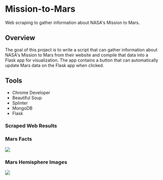 # Mission-to-Mars
Web scraping to gather information about NASA's Mission to Mars. 

## Overview
The goal of this project is to write a script that can gather information about NASA's Mission to Mars from their website and compile that data into a Flask app for visualization. The app contains a button that can automatically update Mars data on the Flask app when clicked. 

## Tools
* Chrome Developer
* Beautiful Soup
* Splinter
* MongoDB
* Flask

### Scraped Web Results

### Mars Facts
![](mars_image_and_facts.png)

### Mars Hemisphere Images
![](mars_hemispheres.png)